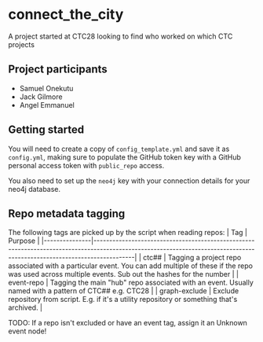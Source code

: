 # connect_the_city

A project started at CTC28 looking to find who worked on which CTC projects

## Project participants

- Samuel Onekutu
- Jack Gilmore
- Angel Emmanuel

## Getting started

You will need to create a copy of `config_template.yml` and save it as `config.yml`, making sure to populate the GitHub token key with a GitHub personal access token with `public_repo` access.

You also need to set up the `neo4j` key with your connection details for your neo4j database.

## Repo metadata tagging
The following tags are picked up by the script when reading repos:
| Tag           | Purpose                                                                                                                                                                 |
|---------------|-------------------------------------------------------------------------------------------------------------------------------------------------------------------------|
| ctc##         | Tagging a project repo associated with a particular event. You can add multiple of these if the repo was used across multiple events. Sub out the hashes for the number |
| event-repo    | Tagging the main "hub" repo associated with an event. Usually named with a pattern of CTC## e.g. CTC28                                                                  |
| graph-exclude | Exclude repository from script. E.g. if it's a utility repository or something that's archived.                                                                         |

TODO: If a repo isn't excluded or have an event tag, assign it an Unknown event node!
